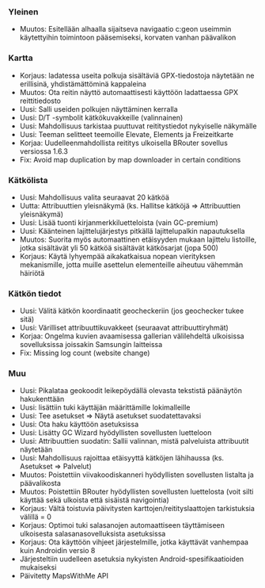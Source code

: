 ### Yleinen
- Muutos: Esitellään alhaalla sijaitseva navigaatio c:geon useimmin käytettyihin toimintoon pääsemiseksi, korvaten vanhan päävalikon

### Kartta
- Korjaus: ladatessa useita polkuja sisältäviä GPX-tiedostoja näytetään ne erillisinä, yhdistämättöminä kappaleina
- Muutos: Ota reitin näyttö automaattisesti käyttöön ladattaessa GPX reittitiedosto
- Uusi: Salli useiden polkujen näyttäminen kerralla
- Uusi: D/T -symbolit kätkökuvakkeille (valinnainen)
- Uusi: Mahdollisuus tarkistaa puuttuvat reititystiedot nykyiselle näkymälle
- Uusi: Teeman selitteet teemoille Elevate, Elements ja Freizeitkarte
- Korjaa: Uudelleenmahdollista reititys ulkoisella BRouter sovellus versiossa 1.6.3
- Fix: Avoid map duplication by map downloader in certain conditions

### Kätkölista
- Uusi: Mahdollisuus valita seuraavat 20 kätköä
- Uutta: Attribuuttien yleisnäkymä (ks. Hallitse kätköjä => Attribuuttien yleisnäkymä)
- Uusi: Lisää tuonti kirjanmerkkiluetteloista (vain GC-premium)
- Uusi: Käänteinen lajittelujärjestys pitkällä lajittelupalkin napautuksella
- Muutos: Suorita myös automaattinen etäisyyden mukaan lajittelu listoille, jotka sisältävät yli 50 kätköä sisältävät kätkösarjat (jopa 500)
- Korjaus: Käytä lyhyempää aikakatkaisua nopean vierityksen mekanismille, jotta muille asettelun elementeille aiheutuu vähemmän häiriötä

### Kätkön tiedot
- Uusi: Välitä kätkön koordinaatit geocheckeriin (jos geochecker tukee sitä)
- Uusi: Värilliset attribuuttikuvakkeet (seuraavat attribuuttiryhmät)
- Korjaa: Ongelma kuvien avaamisessa gallerian välilehdeltä ulkoisissa sovelluksissa joissakin Samsungin laitteissa
- Fix: Missing log count (website change)

### Muu
- Uusi: Pikalataa geokoodit leikepöydällä olevasta tekstistä päänäytön hakukenttään
- Uusi: lisättiin tuki käyttäjän määrittämille lokimalleille
- Uusi: Tee asetukset => Näytä asetukset suodatettavaksi
- Uusi: Ota haku käyttöön asetuksissa
- Uusi: Lisätty GC Wizard hyödyllisten sovellusten luetteloon
- Uusi: Attribuuttien suodatin: Sallii valinnan, mistä palveluista attribuutit näytetään
- Uusi: Mahdollisuus rajoittaa etäisyyttä kätköjen lähihaussa (ks. Asetukset => Palvelut)
- Muutos: Poistettiin viivakoodiskanneri hyödyllisten sovellusten listalta ja päävalikosta
- Muutos: Poistettiin BRouter hyödyllisten sovellusten luettelosta (voit silti käyttää sekä ulkoista että sisäistä navigointia)
- Korjaus: Vältä toistuvia päivitysten karttojen/reitityslaattojen tarkistuksia välillä = 0
- Korjaus: Optimoi tuki salasanojen automaattiseen täyttämiseen ulkoisesta salasanasovelluksista asetuksissa
- Korjaus: Ota käyttöön vihjeet järjestelmille, jotka käyttävät vanhempaa kuin Androidin versio 8
- Järjesteltiin uudelleen asetuksia nykyisten Android-spesifikaatioiden mukaiseksi
- Päivitetty MapsWithMe API


